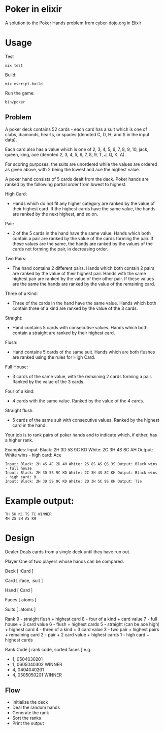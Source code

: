 # Poker in elixir

A solution to the Poker Hands problem from cyber-dojo.org in Elixir

# Usage

Test

    mix test

Build:

    mix escript.build

Run the game:

    bin/poker

## Problem

A poker deck contains 52 cards - each card has a suit which is one of clubs, diamonds, hearts, or spades (denoted C, D, H, and S in the input data).

Each card also has a value which is one of 2, 3, 4, 5, 6, 7, 8, 9, 10, jack, queen, king, ace (denoted 2, 3, 4, 5, 6, 7, 8, 9, T, J, Q, K, A).

For scoring purposes, the suits are unordered while the values are ordered as given above, with 2 being the lowest and ace the highest value.

A poker hand consists of 5 cards dealt from the deck. Poker hands are ranked by the following partial order from lowest to highest.

High Card: 

- Hands which do not fit any higher category are ranked by the value of their highest card. If the highest cards have the same value, the hands are ranked by the next highest, and so on.

Pair: 

- 2 of the 5 cards in the hand have the same value. Hands which both contain a pair are ranked by the value of the cards forming the pair. If these values are the same, the hands are ranked by the values of the cards not forming the pair, in decreasing order.

Two Pairs: 

- The hand contains 2 different pairs. Hands which both contain 2 pairs are ranked by the value of their highest pair. Hands with the same highest pair are ranked by the value of their other pair. If these values are the same the hands are ranked by the value of the remaining card.

Three of a Kind: 

- Three of the cards in the hand have the same value. Hands which both contain three of a kind are ranked by the value of the 3 cards.

Straight: 

- Hand contains 5 cards with consecutive values. Hands which both contain a straight are ranked by their highest card.

Flush: 

- Hand contains 5 cards of the same suit. Hands which are both flushes are ranked using the rules for High Card.

Full House: 

- 3 cards of the same value, with the remaining 2 cards forming a pair. Ranked by the value of the 3 cards.

Four of a kind: 

- 4 cards with the same value. Ranked by the value of the 4 cards.

Straight flush: 

- 5 cards of the same suit with consecutive values. Ranked by the highest card in the hand.

Your job is to rank pairs of poker hands and to indicate which, if either, has a higher rank.

Examples: Input: Black: 2H 3D 5S 9C KD White: 2C 3H 4S 8C AH Output: White wins - high card: Ace

    Input: Black: 2H 4S 4C 2D 4H White: 2S 8S AS QS 3S Output: Black wins - full house
    Input: Black: 2H 3D 5S 9C KD White: 2C 3H 4S 8C KH Output: Black wins - high card: 9
    Input: Black: 2H 3D 5S 9C KD White: 2D 3H 5C 9S KH Output: Tie

# Example output:
    TH 5H KC TS TC WINNER
    4H 2S 2H AS KH

# Design

Dealer
    Deals cards from a single deck until they have run out.

Player
    One of two players whose hands can be compared.

Deck
    [ :Card ]

Card
    [ :face, :suit ]

Hand
    [ Card ]

Faces
    [ atoms ]

Suits
    [ :atoms ]

Rank
    9 - straight flush + highest card
    8 - four of a kind + card value
    7 - full house + 3 card value
    6 - flush + highest cards
    5 - straight (can be ace high) + highest card
    4 - three of a kind + 3 card value
    3 - two pair + highest pairs + remaining card
    2 - pair + 2 card value + highest cards
    1 - high card + highest cards

Rank Code
[ rank code, sorted faces ]
e.g.

* 1, 0504030201
* 1, 0605040302 WINNER
* 4, 0404040201
* 4, 0505050201 WINNER

## Flow

* Initialize the deck
* Deal the random hands
* Generate the rank
* Sort the ranks
* Print the output

